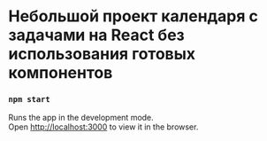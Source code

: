 # Небольшой проект календаря с задачами на React без использования готовых компонентов

### `npm start`

Runs the app in the development mode.\
Open [http://localhost:3000](http://localhost:3000) to view it in the browser.
